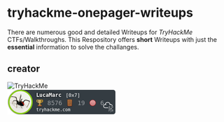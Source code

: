 # tryhackme-onepager-writeups
There are numerous good and detailed Writeups for *TryHackMe* CTFs/Walkthroughs. This Respository offers **short** Writeups with just the **essential** information to solve the challanges. 


## creator
![TryHackMe](https://tryhackme.com/p/LucaMarc)  
![Badge](https://github.com/LukasMarckmiller/tryhackme-onepager-writeups/blob/main/misc/LucaMarc.png)
